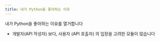 ```yaml
---
title: 내가 Python을 좋아하는 이유
---
```


내가 Python을 좋아하는 이유를 열거합니다

- 개발자(API 작성자) 보다, 사용자 (API 호출자) 의 입장을 고려한 모듈이 많습니다
